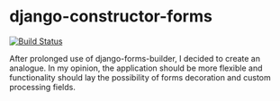 # django-constructor-forms
[![Build Status](https://travis-ci.org/ToxicWar/django-constructor-forms.png?branch=develop)](https://travis-ci.org/ToxicWar/django-constructor-forms)

After prolonged use of django-forms-builder, I decided to create an analogue.
In my opinion, the application should be more flexible and functionality should lay the possibility of forms decoration and custom processing fields.
